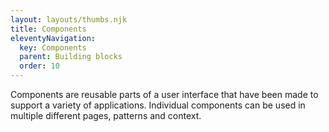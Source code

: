 ```yaml
---
layout: layouts/thumbs.njk
title: Components
eleventyNavigation:
  key: Components
  parent: Building blocks
  order: 10
---
```


Components are reusable parts of a user interface that have been made to support a variety of applications. Individual components can be used in multiple different pages, patterns and context.
